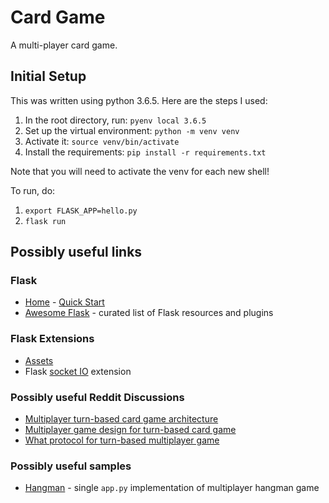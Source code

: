 # Card Game #

A multi-player card game.

## Initial Setup ##

This was written using python 3.6.5. Here are the steps I used:

1) In the root directory, run: `pyenv local 3.6.5`
2) Set up the virtual environment: `python -m venv venv`
3) Activate it: `source venv/bin/activate`
4) Install the requirements: `pip install -r requirements.txt`

Note that you will need to activate the venv for each new shell!

To run, do:

1) `export FLASK_APP=hello.py`
2) `flask run`

## Possibly useful links ##

### Flask ###

* [Home](http://flask.pocoo.org/) - [Quick Start](http://flask.pocoo.org/docs/1.0/quickstart/)
* [Awesome Flask](https://github.com/humiaozuzu/awesome-flask) - curated list of Flask resources and plugins

### Flask Extensions ###

* [Assets](http://flask-assets.readthedocs.io/en/latest/)
* Flask [socket IO](https://github.com/miguelgrinberg/Flask-SocketIO) extension

### Possibly useful Reddit Discussions ###

* [Multiplayer turn-based card game architecture](https://www.reddit.com/r/gamedev/comments/6xti6g/multiplayer_turn_based_card_game_architecture/)
* [Multiplayer game design for turn-based card game](https://www.reddit.com/r/Python/comments/8q2slw/multiplayer_game_design_for_turnbased_card_game/)
* [What protocol for turn-based multiplayer game](https://www.reddit.com/r/Python/comments/1yzdb4/what_protocol_would_you_use_for_turnbased/)

### Possibly useful samples ###

* [Hangman](https://github.com/rohit-jamuar/Hangman) - single `app.py` implementation of multiplayer hangman game

